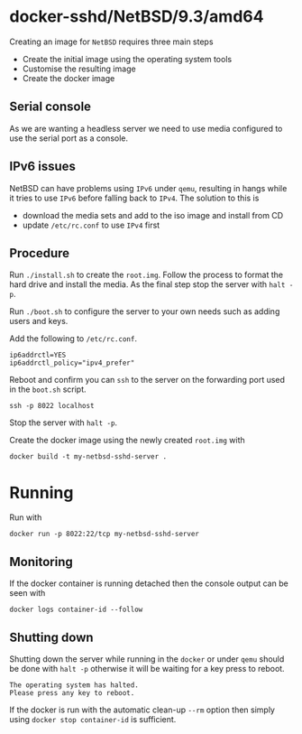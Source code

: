 # docker-sshd/NetBSD/9.3/amd64

Creating an image for `NetBSD` requires three main steps

- Create the initial image using the operating system tools
- Customise the resulting image
- Create the docker image

## Serial console

As we are wanting a headless server we need to use media configured to use the serial port as a console.

## IPv6 issues

NetBSD can have problems using `IPv6` under `qemu`, resulting in hangs while it tries to use `IPv6` before falling back to `IPv4`. The solution to this is

- download the media sets and add to the iso image and install from CD
- update `/etc/rc.conf` to use `IPv4` first

## Procedure

Run `./install.sh` to create the `root.img`. Follow the process to format the hard drive and install the media. As the final step stop the server with `halt -p`.

Run `./boot.sh` to configure the server to your own needs such as adding users and keys. 

Add the following to `/etc/rc.conf`.

```
ip6addrctl=YES
ip6addrctl_policy="ipv4_prefer"
```

Reboot and confirm you can `ssh` to the server on the forwarding port used in the `boot.sh` script. 

```
ssh -p 8022 localhost
```

Stop the server with `halt -p`.

Create the docker image using the newly created `root.img` with 

```
docker build -t my-netbsd-sshd-server .
```

# Running

Run with

```
docker run -p 8022:22/tcp my-netbsd-sshd-server
```

## Monitoring

If the docker container is running detached then the console output can be seen with

```
docker logs container-id --follow
```

## Shutting down

Shutting down the server while running in the `docker` or under `qemu` should be done with `halt -p` otherwise it will be waiting for a key press to reboot. 

```
The operating system has halted.
Please press any key to reboot.
```

If the docker is run with the automatic clean-up `--rm` option then simply using `docker stop container-id` is sufficient.
